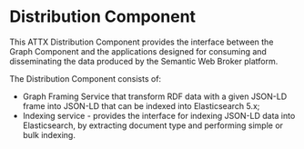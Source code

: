 # Distribution Component

This ATTX Distribution Component provides the interface between the Graph Component and the applications designed for consuming and disseminating the data produced by the Semantic Web Broker platform.

The Distribution Component consists of:
* Graph Framing Service that transform RDF data with a given JSON-LD frame into JSON-LD that can be indexed into Elasticsearch 5.x;
* Indexing service - provides the interface for indexing JSON-LD data into Elasticsearch, by extracting document type and performing simple or bulk indexing.

